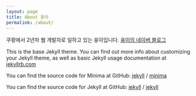 ```yaml
---
layout: page
title: About 웅이
permalink: /about/
---
```


쿠팡에서 2년차 웹 개발자로 일하고 있는 웅이입니다.
[웅이의 네이버 블로그](https://blog.naver.com/woong17)

This is the base Jekyll theme. You can find out more info about customizing your Jekyll theme, as well as basic Jekyll usage documentation at [jekyllrb.com](https://jekyllrb.com/)

You can find the source code for Minima at GitHub:
[jekyll][jekyll-organization] /
[minima](https://github.com/jekyll/minima)

You can find the source code for Jekyll at GitHub:
[jekyll][jekyll-organization] /
[jekyll](https://github.com/jekyll/jekyll)


[jekyll-organization]: https://github.com/jekyll

